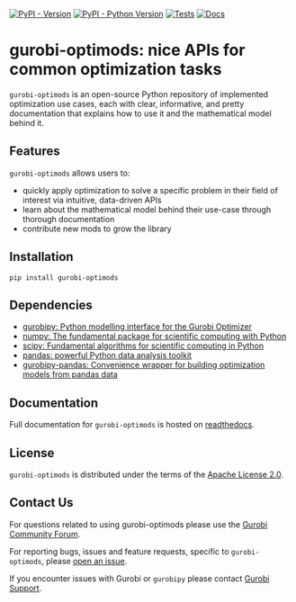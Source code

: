 [![PyPI - Version](https://img.shields.io/pypi/v/gurobi-optimods.svg)](https://pypi.org/project/gurobi-optimods)
[![PyPI - Python Version](https://img.shields.io/pypi/pyversions/gurobi-optimods.svg)](https://pypi.org/project/gurobi-optimods)
[![Tests](https://github.com/Gurobi/gurobi-optimods/actions/workflows/test.yml/badge.svg?branch=main)](https://github.com/Gurobi/gurobi-optimods/actions/workflows/test.yml?query=branch%3Amain++)
[![Docs](https://readthedocs.com/projects/gurobi-optimization-gurobi-optimods/badge/?version=latest)](https://gurobi-optimization-gurobi-optimods.readthedocs-hosted.com/en/latest)

# gurobi-optimods: nice APIs for common optimization tasks

``gurobi-optimods`` is an open-source Python repository of implemented
optimization use cases, each with clear, informative, and pretty documentation
that explains how to use it and the mathematical model behind it.

## Features

`gurobi-optimods` allows users to:

- quickly apply optimization to solve a specific problem in their field of
  interest via intuitive, data-driven APIs
- learn about the mathematical model behind their use-case through thorough
  documentation
- contribute new mods to grow the library

## Installation

```console
pip install gurobi-optimods
```

## Dependencies

- [gurobipy: Python modelling interface for the Gurobi Optimizer](https://pypi.org/project/gurobipy/)
- [numpy: The fundamental package for scientific computing with Python](https://pypi.org/project/numpy/)
- [scipy: Fundamental algorithms for scientific computing in Python](https://pypi.org/project/scipy/)
- [pandas: powerful Python data analysis toolkit](https://pypi.org/project/pandas/)
- [gurobipy-pandas: Convenience wrapper for building optimization models from pandas data](https://pypi.org/project/gurobipy-pandas/)

## Documentation

Full documentation for `gurobi-optimods` is hosted on [readthedocs](https://gurobi-optimization-gurobi-optimods.readthedocs-hosted.com/en/latest).

## License

`gurobi-optimods` is distributed under the terms of the [Apache License 2.0](https://spdx.org/licenses/Apache-2.0.html).

## Contact Us

For questions related to using gurobi-optimods please use the [Gurobi Community Forum](https://support.gurobi.com/hc/en-us/community/topics/10373864542609-GitHub-Projects>).

For reporting bugs, issues and feature requests, specific to `gurobi-optimods`, please [open an issue](https://github.com/Gurobi/gurobi-optimods/issues).

If you encounter issues with Gurobi or `gurobipy` please contact [Gurobi Support](https://support.gurobi.com/hc/en-us).
